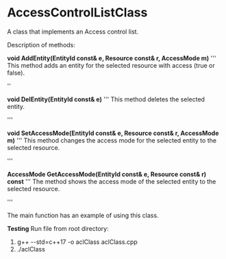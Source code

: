 # AccessControlListClass

A class that implements an Access control list.


Description of methods:

**void AddEntity(EntityId const& e, Resource const& r, AccessMode m)**
'''
This method adds an entity for the selected resource with
access (true or false).

''

**void DelEntity(EntityId const& e)**
'''
This method deletes the selected entity.
 
'''

**void SetAccessMode(EntityId const& e, Resource const& r, AccessMode m)**
'''
This method changes the access mode for the selected entity to the selected resource.

'''


**AccessMode GetAccessMode(EntityId const& e, Resource const& r) const**
'''
The method shows the access mode of the selected entity to the selected resource.

'''


The main function has an example of using this class.

**Testing**
Run file from root directory:

1) g++ --std=c++17 -o aclClass aclClass.cpp
2) ./aclClass


